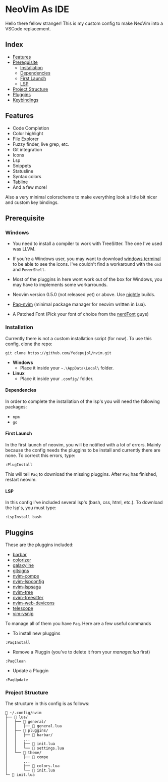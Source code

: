 # NeoVim As IDE

Hello there fellow stranger! This is my custom config to make NeoVim into a VSCode replacement.

## Index

-   [Features](#features)
-   [Prerequisite](#prerequisite)
    -   [Installation](#installation)
    -   [Dependencies](#dependencies)
    -   [First Launch](#first-launch)
    -   [LSP](#lsp)
-   [Project Structure](#project-structure)
-   [Pluggins](#pluggins)
-   [Keybindings](#keybindings)

## Features

-   Code Completion
-   Color highlight
-   File Explorer
-   Fuzzy finder, live grep, etc.
-   Git integration
-   Icons
-   Lsp
-   Snippets
-   Statusline
-   Syntax colors
-   Tabline
-   And a few more!

Also a very minimal colorscheme to make everything look a little bit nicer and custom key bindings.

## Prerequisite

### Windows

-   You need to install a compiler to work with TreeSitter. The one I've used was LLVM.

-   If you're a Windows user, you may want to download [windows terminal](https://github.com/Microsoft/Terminal) to be
    able to see the icons. I've couldn't find a workaround with the `cmd` and `PowerShell`.

-   Most of the pluggins in here wont work out of the box for Windows, you may have to implements some workarrounds.

-   Neovim version 0.5.0 (not released yet) or above. Use [nightly](https://github.com/neovim/neovim/releases) builds.

-   [Paq-nvim](https://github.com/savq/paq-nvim) (minimal package manager for neovim written in Lua).

-   A Patched Font (Pick your font of choice from the [nerdFont](https://github.com/ryanoasis/nerd-fonts) guys)

### Installation

Currently there is not a custom installation script (for now). To use this config, clone the repo:

    git clone https://github.com/fedepujol/nvim.git 

-   **Windows**
    -   Place it inside your `~.\AppData\Local\` folder.
-   **Linux**
    -   Place it inside your `.config/` folder.

#### Dependencies

In order to complete the installation of the lsp's you will need the following packages:

-   `npm`
-   `go`

#### First Launch

In the first launch of neovim, you will be notified with a lot of errors. Mainly because the config needs the pluggins
to be install and currently there are none. To correct this errors, type:

    :PlugInstall

This will tell `Paq` to download the missing pluggins. After `Paq` has finished, restart neovim.

#### LSP

In this config I've included several lsp's (bash, css, html, etc.). To download the lsp's, you must type:

    :LspInstall bash

## Pluggins

These are the pluggins included:

-   [barbar](https://github.com/romgrk/barbar.nvim)
-   [colorizer](https://github.com/norcalli/nvim-colorizer.lua)
-   [galaxyline](https://github.com/glepnir/galaxyline.nvim)
-   [gitsigns](https://github.com/lewis6991/gitsigns.nvim)
-   [nvim-compe](https://github.com/hrsh7th/nvim-compe)
-   [nvim-lspconfig](https://github.com/kabouzeid/nvim-lspinstall)
-   [nvim-lspsaga](https://github.com/glepnir/nvim-lspsaga)
-   [nvim-tree](https://github.com/lewis6991/nvim-tree.lua)
-   [nvim-treesitter](https://github.com/nvim-treesitter/nvim-treesitter)
-   [nvim-web-devicons](https://github.com/norcalli/nvim-web-devicons)
-   [telescope](https://github.com/nvim-telescope/teslecope.nvim)
-   [vim-vsnip](https://github.com/hrsh7th/vim-vsnip)

To manage all of them you have `Paq`. Here are a few useful commands

-   To install new pluggins

<!-- -->

    :PaqInstall

-   Remove a Pluggin (you've to delete it from your *manager.lua* first)

<!-- -->

    :PaqClean

-   Update a Pluggin

<!-- -->

    :PaqUpdate

### Project Structure

The structure in this config is as follows:

``` text
📁 ~/.config/nvim 
├── 📁 lua/
│	├── 📁 general/
│	│	├── 📝 general.lua
│	├── 📁 pluggins/
│	│	├── 📁 barbar/
│	│	...
│	│	├── 📝 init.lua 
│	│	└── 📝 settings.lua 
│	└── 📁 theme/
│		├── 📁 compe
│		...
│		├── 📝 colors.lua 
│		└── 📝 init.lua 
└─ 📝 init.lua
```
